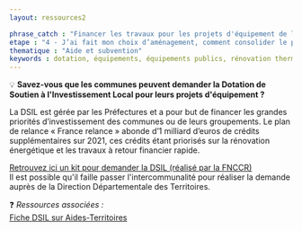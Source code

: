 ```yaml
---
layout: ressources2

phrase_catch : "Financer les travaux pour les projets d'équipement de la commune avec la DSIL"
etape : "4 - J’ai fait mon choix d’aménagement, comment consolider le projet avant d’attaquer les travaux ?"
thematique : "Aide et subvention"
keywords : dotation, équipements, équipements publics, rénovation thermique, rénovation énergiétique, mise aux normes, logement, mobilité, transports, numérique, école, scolaire, hébergements, contrat de ruralité,
---
```


💡 **Savez-vous que les communes peuvent demander la Dotation de Soutien à l'Investissement Local pour leurs projets d'équipement ?**
  
  La DSIL est gérée par les Préfectures et a pour but de financer les grandes priorités d’investissement des communes ou de leurs groupements. Le plan de relance « France relance » abonde d’1 milliard d’euros de crédits supplémentaires sur 2021, ces crédits étant priorisés sur la rénovation énergétique et les travaux à retour financier rapide.

  [Retrouvez ici un kit pour demander la DSIL (réalisé par la FNCCR)](https://www.fnccr.asso.fr/article/le-soutien-financier-dsil-aide-au-passage-des-travaux/)  
  Il est possible qu'il faille passer l'intercommunalité pour réaliser la demande auprès de la Direction Départementale des Territoires.
  
  ❓ *Ressources associées :*  
  [Fiche DSIL sur Aides-Territoires](https://aides-territoires.beta.gouv.fr/aides/0c7d-dotation-de-soutien-a-linvestissement-local-d/)
